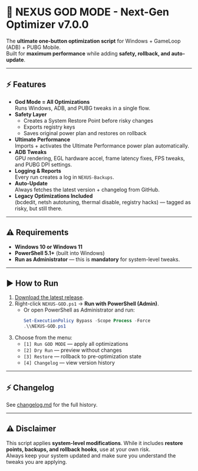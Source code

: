 # 🚀 NEXUS GOD MODE - Next-Gen Optimizer v7.0.0

The **ultimate one-button optimization script** for Windows + GameLoop (ADB) + PUBG Mobile.  
Built for **maximum performance** while adding **safety, rollback, and auto-update**.  

---

## ⚡ Features
- **God Mode = All Optimizations**  
  Runs Windows, ADB, and PUBG tweaks in a single flow.
- **Safety Layer**  
  - Creates a System Restore Point before risky changes  
  - Exports registry keys  
  - Saves original power plan and restores on rollback
- **Ultimate Performance**  
  Imports + activates the Ultimate Performance power plan automatically.
- **ADB Tweaks**  
  GPU rendering, EGL hardware accel, frame latency fixes, FPS tweaks, and PUBG DPI settings.
- **Logging & Reports**  
  Every run creates a log in `NEXUS-Backups`.
- **Auto-Update**  
  Always fetches the latest version + changelog from GitHub.
- **Legacy Optimizations Included**  
  (bcdedit, netsh autotuning, thermal disable, registry hacks) — tagged as risky, but still there.

---

## ⚠ Requirements
- **Windows 10 or Windows 11**  
- **PowerShell 5.1+** (built into Windows)  
- **Run as Administrator** — this is **mandatory** for system-level tweaks.

---

## ▶ How to Run
1. [Download the latest release](https://github.com/<YourUser>/NEXUS-GOD-MODE).  
2. Right-click `NEXUS-GOD.ps1` → **Run with PowerShell (Admin)**.  
   - Or open PowerShell as Administrator and run:  
     ```powershell
     Set-ExecutionPolicy Bypass -Scope Process -Force
     .\\NEXUS-GOD.ps1
     ```
3. Choose from the menu:  
   - `[1] Run GOD MODE` — apply all optimizations  
   - `[2] Dry Run` — preview without changes  
   - `[3] Restore` — rollback to pre-optimization state  
   - `[4] Changelog` — view version history  

---

## ⚡ Changelog
See [changelog.md](./changelog.md) for the full history.  

---

## ⚠ Disclaimer
This script applies **system-level modifications**. While it includes **restore points, backups, and rollback hooks**, use at your own risk.  
Always keep your system updated and make sure you understand the tweaks you are applying.  
